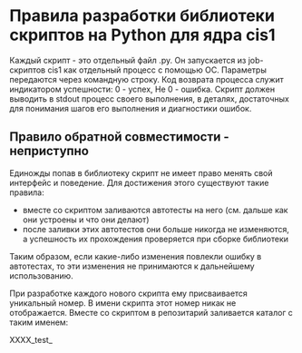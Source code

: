 # Правила разработки библиотеки скриптов на Python для ядра cis1

Каждый скрипт - это отдельный файл .py. Он запускается из job-скриптов cis1 как отдельный процесс с помощью ОС. 
Параметры передаются через командную строку.
Код возврата процесса служит индикатором успешности: 0 - успех, Не 0 - ошибка.
Скрипт должен выводить в stdout процесс своего выполнения, в деталях, достаточных для понимания шагов его выполнения и диагностики ошибок.

## Правило обратной совместимости - неприступно

Единожды попав в библиотеку скрипт не имеет право менять свой интерфейс и поведение. 
Для достижения этого существуют такие правила:

- вместе со скриптом заливаются автотесты на него (см. дальше как они устроены и что они делают)
- после заливки этих автотестов они больше никогда не изменяются, а успешность их прохождения проверяется при сборке библиотеки

Таким образом, если какие-либо изменения повлекли ошибку в автотестах, то эти изменения не принимаются к дальнейшему использованию.

При разработке каждого нового скрипта ему присваивается уникальный номер. В имени скрипта этот номер никак не отображается.
Вместе со скриптом в репозитарий заливается каталог с таким именем:

 XXXX_test_<script name>

Где XXXX - тот самый уникальный номер. В каталоге располагаются скрипты тестов, которые именуются следующим образом:

 XXXX_test_N_<script name>.py
 
 Где N - порядковый номер теста.
 
 Тесты, единожды попав в библиотеку, уже не должны изменяться (ну если только по поводу исправления ошибок в них самих), 
 и при "сборке" библиотеки прогоняются все имеющиеся тесты. 
 
 Если хотя-бы один тест не прошел - сборка считается не удачной, и такая версия библиотеки не должна попасть в инсталляционный пакет.
 Скрипт теста при успехе должен завершаться с кодом возврата 0. В случае ошибки код возврата не 0.
 
Для запуска тестов используется скрипт:

 lib_full_test.py

При написании тестов обязательно использование следующих правил:
  
  1. В каждом файле должен быть только один тест, если только обратное не продиктовано логикой самого теста
  2. Задача теста - сформировать условия для запуска скрипта и выполнить его вот таким образом:
  
  import lib_test_runner
  res = lib_test_runner.run(['../<script name>', 'arg1',.. ], "Message for report")
 
 3. Завершение скрипта нужно делать таким образом (здесь res - переменная, которая хранит статус возврата предыдущих запусков
 скрипта котрый мы тестируем):
 
 if res:
     lib_test_runner.fail()
 else:
     lib_test_runner.ok()

## Локальная конфигурация

Для работы библиотеки в конкретной инсталляции могут потребоваться локальные настройки. Все эти настройки должны находится в файле 

 lib_config.py
 
который находится вне репозитария. В качестве шаблона для этого файла в репозитарии находится файл

 lib_config.py.sample
 
## Правила работы с репозитарием библиотеки
 
Начало разработки: создается тикет, ему присваевается уникальный номер, описывается интерфейс и поведение нового скрипта, 
скрипту присваивается имя. В репозиратии создается ветка с именем:
 
 ХХХХ_<script name>
  
И вся разработка ведется в ней.
 
Разработка: разработчик скрипта делает его, делает тесты для скрипта, которые должны покрывать все варианты ошибок работы с интерфейсом,
и должны подтвержать работоспособность самого скрипта. Желательно использовать для тестирования скрипта только локальные ресурсы 
(понимаем, что это может быть сложно).
 
Приемка: в ветку разработки должен быть влит самый последний master. Для приемки делается merge request.
Ответственный за библиотеку проверяет код, отвергает или принимает его (на данный момент ответсвтенный Безходарнов И.В.). 
После сливания в master, ветка разработки удаляется.
 
## Правила использования сторонних библиотек

Сторонние библиотеки можно использовать. Лицензия на сторонние библиотеки должна разрешать из бесплатное использование.
Все пункты лицензии сторонней библиотеки должны быть соблюдены. Все сторонние библиотеки должны быть перечислены в файле:

 requirements.txt
 
 Формат файла должен удовлетворять этим требованиям:
 
  https://pip.pypa.io/en/stable/reference/pip_install/#requirements-file-format
  
## Документирование

_TBD_




















